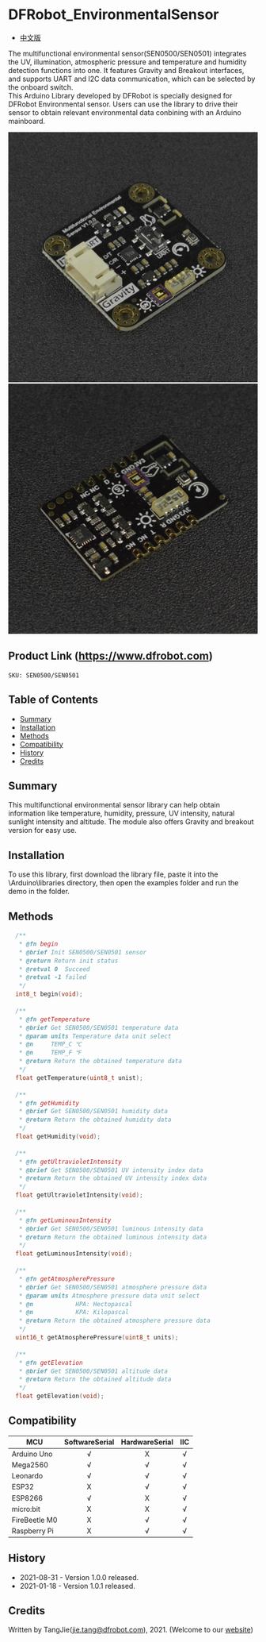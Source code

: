 DFRobot_EnvironmentalSensor
===========================

* [中文版](./README_CN.md)

The multifunctional environmental sensor(SEN0500/SEN0501) integrates the UV, illumination, atmospheric pressure and temperature and humidity detection functions into one. It features Gravity and Breakout interfaces, and supports UART and I2C data communication, which can be selected by the onboard switch. <br/>
This Arduino Library developed by DFRobot is specially designed for DFRobot Environmental sensor. Users can use the library to drive their sensor to obtain relevant environmental data conbining with an Arduino mainboard. 

![产品效果图片](./resources/images/SEN0501.png)
![产品效果图片](./resources/images/SEN0500.png)
  
## Product Link (https://www.dfrobot.com)
    SKU: SEN0500/SEN0501

## Table of Contents

  * [Summary](#summary)
  * [Installation](#installation)
  * [Methods](#methods)
  * [Compatibility](#compatibility)
  * [History](#history)
  * [Credits](#credits)

## Summary

This multifunctional environmental sensor library can help obtain information like temperature, humidity, pressure, UV intensity, natural sunlight intensity and altitude.
The module also offers Gravity and breakout version for easy use.


## Installation

To use this library, first download the library file, paste it into the \Arduino\libraries directory, then open the examples folder and run the demo in the folder.

## Methods

```C++
  /**
   * @fn begin
   * @brief Init SEN0500/SEN0501 sensor
   * @return Return init status
   * @retval 0  Succeed
   * @retval -1 failed
   */
  int8_t begin(void);

  /**
   * @fn getTemperature
   * @brief Get SEN0500/SEN0501 temperature data
   * @param units Temperature data unit select
   * @n     TEMP_C ℃
   * @n     TEMP_F ℉ 
   * @return Return the obtained temperature data
   */
  float getTemperature(uint8_t unist);

  /**
   * @fn getHumidity
   * @brief Get SEN0500/SEN0501 humidity data 
   * @return Return the obtained humidity data
   */
  float getHumidity(void);

  /**
   * @fn getUltravioletIntensity
   * @brief Get SEN0500/SEN0501 UV intensity index data 
   * @return Return the obtained UV intensity index data
   */
  float getUltravioletIntensity(void);

  /**
   * @fn getLuminousIntensity
   * @brief Get SEN0500/SEN0501 luminous intensity data 
   * @return Return the obtained luminous intensity data
   */
  float getLuminousIntensity(void);

  /**
   * @fn getAtmospherePressure
   * @brief Get SEN0500/SEN0501 atmosphere pressure data 
   * @param units Atmosphere pressure data unit select
   * @n            HPA: Hectopascal
   * @n            KPA: Kilopascal
   * @return Return the obtained atmosphere pressure data
   */
  uint16_t getAtmospherePressure(uint8_t units);

  /**
   * @fn getElevation
   * @brief Get SEN0500/SEN0501 altitude data 
   * @return Return the obtained altitude data
   */
  float getElevation(void);
```

## Compatibility

MCU                | SoftwareSerial | HardwareSerial |      IIC      |
------------------ | :----------: | :----------: | :----------: | 
Arduino Uno        |      √       |      X       |      √       |
Mega2560           |      √       |      √       |      √       |
Leonardo           |      √       |      √       |      √       |
ESP32              |      X       |      √       |      √       |
ESP8266            |      √       |      X       |      √       |
micro:bit          |      X       |      X       |      √       |
FireBeetle M0      |      X       |      √       |      √       |
Raspberry Pi       |      X       |      √       |      √       |

## History

- 2021-08-31 - Version 1.0.0 released.
- 2021-01-18 - Version 1.0.1 released.

## Credits

Written by TangJie(jie.tang@dfrobot.com), 2021. (Welcome to our [website](https://www.dfrobot.com/))
